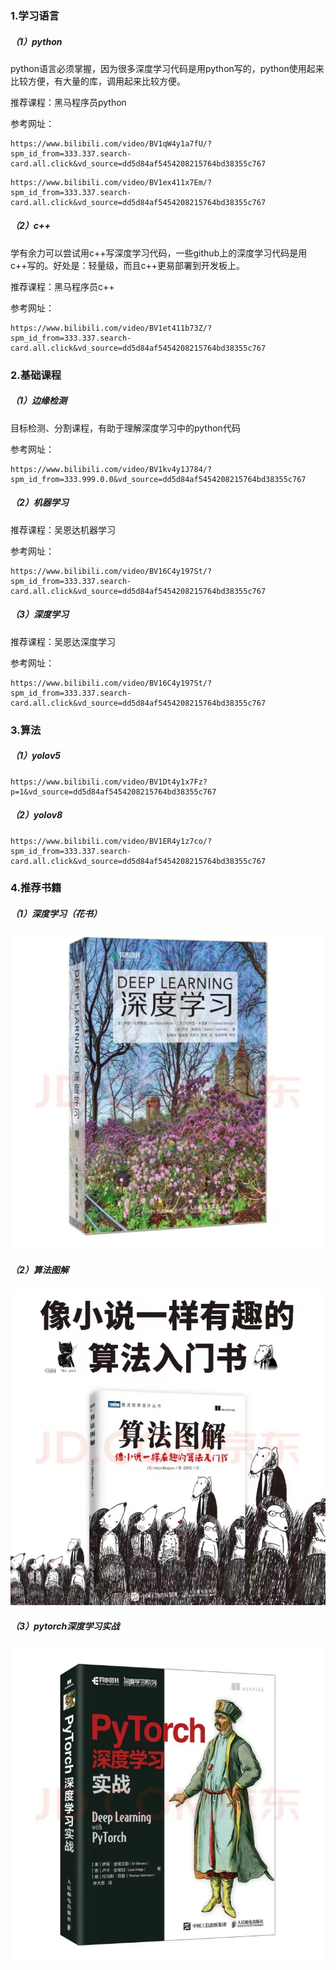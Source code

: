 ### 1.学习语言

##### （1）python

python语言必须掌握，因为很多深度学习代码是用python写的，python使用起来比较方便，有大量的库，调用起来比较方便。

推荐课程：黑马程序员python

参考网址：

```
https://www.bilibili.com/video/BV1qW4y1a7fU/?spm_id_from=333.337.search-card.all.click&vd_source=dd5d84af5454208215764bd38355c767
```

```
https://www.bilibili.com/video/BV1ex411x7Em/?spm_id_from=333.337.search-card.all.click&vd_source=dd5d84af5454208215764bd38355c767
```

##### （2）c++

学有余力可以尝试用c++写深度学习代码，一些github上的深度学习代码是用c++写的。好处是：轻量级，而且c++更易部署到开发板上。

推荐课程：黑马程序员c++

参考网址：

```
https://www.bilibili.com/video/BV1et411b73Z/?spm_id_from=333.337.search-card.all.click&vd_source=dd5d84af5454208215764bd38355c767
```

### 2.基础课程

##### （1）边缘检测

目标检测、分割课程，有助于理解深度学习中的python代码

参考网址：

```
https://www.bilibili.com/video/BV1kv4y1J784/?spm_id_from=333.999.0.0&vd_source=dd5d84af5454208215764bd38355c767
```

##### （2）机器学习

推荐课程：吴恩达机器学习

参考网址：

```
https://www.bilibili.com/video/BV16C4y197St/?spm_id_from=333.337.search-card.all.click&vd_source=dd5d84af5454208215764bd38355c767
```

##### （3）深度学习

推荐课程：吴恩达深度学习

参考网址：

```
https://www.bilibili.com/video/BV16C4y197St/?spm_id_from=333.337.search-card.all.click&vd_source=dd5d84af5454208215764bd38355c767
```



### 3.算法

##### （1）yolov5

```
https://www.bilibili.com/video/BV1Dt4y1x7Fz?p=1&vd_source=dd5d84af5454208215764bd38355c767
```

##### （2）yolov8

```
https://www.bilibili.com/video/BV1ER4y1z7co/?spm_id_from=333.337.search-card.all.click&vd_source=dd5d84af5454208215764bd38355c767
```

### 4.推荐书籍

##### （1）深度学习（花书）

![4](assets/4.jpg)

##### （2）算法图解

![5](assets/5.jpg)

##### （3）pytorch深度学习实战

![7](assets/7.jpg)
